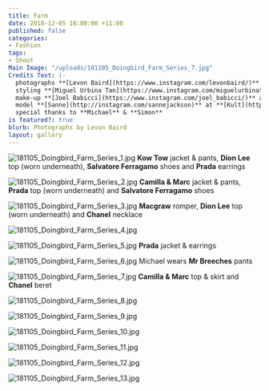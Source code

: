 ```yaml
---
title: Farm
date: 2018-12-05 18:00:00 +11:00
published: false
categories:
- Fashion
tags:
- Shoot
Main Image: "/uploads/181105_Doingbird_Farm_Series_7.jpg"
Credits Text: |-
  photographs **[Levon Baird](https://www.instagram.com/levonbaird/)** at **[Company1](https://www.instagram.com/company1agency/)**
  styling **[Miguel Urbina Tan](https://www.instagram.com/miguelurbinatan/)**
  make-up **[Joel Babicci](https://www.instagram.com/joel_babicci/)** at **[Work Agency](https://www.instagram.com/workagency/)**
  model **[Sanne](http://instagram.com/sannejackson)** at **[Kult](https://www.instagram.com/kultaustralia/)**
  special thanks to **Michael** & **Simon**
is featured?: true
blurb: Photographs by Levon Baird
layout: gallery
---
```


![181105_Doingbird_Farm_Series_1.jpg](/uploads/181105_Doingbird_Farm_Series_1.jpg)
**Kow Tow** jacket & pants, **Dion Lee** top (worn underneath), **Salvatore Ferragamo** shoes and **Prada** earrings

![181105_Doingbird_Farm_Series_2.jpg](/uploads/181105_Doingbird_Farm_Series_2.jpg)
**Camilla & Marc** jacket & pants, **Prada** top (worn underneath) and **Salvatore Ferragamo** shoes

![181105_Doingbird_Farm_Series_3.jpg](/uploads/181105_Doingbird_Farm_Series_3.jpg)
**Macgraw** romper, **Dion Lee** top (worn underneath) and **Chanel** necklace

![181105_Doingbird_Farm_Series_4.jpg](/uploads/181105_Doingbird_Farm_Series_4.jpg)

![181105_Doingbird_Farm_Series_5.jpg](/uploads/181105_Doingbird_Farm_Series_5.jpg)
**Prada** jacket & earrings

![181105_Doingbird_Farm_Series_6.jpg](/uploads/181105_Doingbird_Farm_Series_6.jpg)
Michael wears **Mr Breeches** pants

![181105_Doingbird_Farm_Series_7.jpg](/uploads/181105_Doingbird_Farm_Series_7.jpg)
**Camilla & Marc** top & skirt and **Chanel** beret

![181105_Doingbird_Farm_Series_8.jpg](/uploads/181105_Doingbird_Farm_Series_8.jpg)

![181105_Doingbird_Farm_Series_9.jpg](/uploads/181105_Doingbird_Farm_Series_9.jpg)

![181105_Doingbird_Farm_Series_10.jpg](/uploads/181105_Doingbird_Farm_Series_10.jpg)

![181105_Doingbird_Farm_Series_11.jpg](/uploads/181105_Doingbird_Farm_Series_11.jpg)

![181105_Doingbird_Farm_Series_12.jpg](/uploads/181105_Doingbird_Farm_Series_12.jpg)

![181105_Doingbird_Farm_Series_13.jpg](/uploads/181105_Doingbird_Farm_Series_13.jpg)


